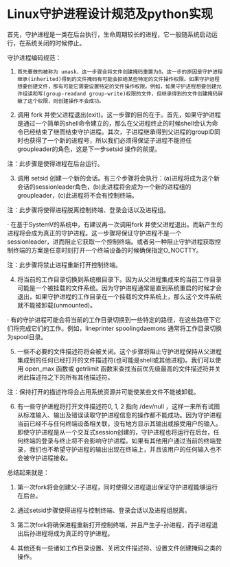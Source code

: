 # Linux守护进程设计规范及python实现

首先，守护进程是一类在后台执行，生命周期较长的进程，它一般随系统启动运行，在系统关闭的时候停止。

守护进程编码规范：

1.     首先要做的被称为 umask，这一步骤会将文件创建掩码重置为0。这一步的原因是守护进程继承(inherited)得到的文件掩码有可能会拒绝某些特定的文件操作权限。如果守护进程想要创建文件，那有可能它需要设置特定的文件操作权限。例如，如果守护进程想要创建允许组读和写(group-readand group-write)权限的文件，但继承得到的文件创建掩码屏蔽了这个权限，则创建操作不会成功。

2.    调用 fork 并使父进程退出(exit)。这一步骤的目的在于。首先，如果守护进程是通过一个简单的shell命令建立的，那么在父进程终止的时候shell会认为命令已经结束了继而结束守护进程。其次，子进程继承得到父进程的groupID同时也获得了一个新的进程号，所以我们必须得保证子进程不能担任groupleader的角色，这是下一步setsid 操作的前提。

注：此步骤是使得进程在后台运行。

3.    调用 setsid 创建一个新的会话。有三个步骤将会执行：(a)进程将成为这个新会话的sessionleader角色，(b)此进程将会成为一个新的进程组的groupleader，(c)此进程将不会有控制终端。

注：此步骤将使得进程脱离控制终端、登录会话以及进程组。

·     在基于SystemV的系统中，有建议再一次调用fork 并使父进程退出。而新产生的进程将会成为真正的守护进程。这一步骤将保证守护进程不是一个sessionleader，进而阻止它获取一个控制终端。或者另一种阻止守护进程获取控制终端的方案是任意时刻打开一个终端设备的时候确保指定O_NOCTTY。

注：此步骤将禁止进程重新打开控制终端。

4.    将当前的工作目录切换到系统根目录下。因为从父进程集成来的当前工作目录可能是一个被挂载的文件系统。因为守护进程通常是直到系统重启的时候才会退出，如果守护进程的工作目录在一个挂载的文件系统上，那么这个文件系统就不能被卸载(unmounted)。

·      有的守护进程可能会将当前的工作目录切换到一些特定的路径，在这些路径下它们将完成它们的工作。例如，lineprinter spoolingdaemons 通常将工作目录切换为spool目录。

5.    一些不必要的文件描述符将会被关闭。这个步骤将阻止守护进程保持从父进程集成到的任何已经打开的文件描述符(也可能是shell或其他进程)。我们可以使用 open_max 函数或 getrlimit 函数来查找当前优先级最高的文件描述符并关闭此描述符之下的所有其他描述符。

注：保持打开的描述符将会占用系统资源并可能使某些文件不能被卸载。

6.    有一些守护进程将打开文件描述符0, 1, 2 指向 /dev/null ，这样一来所有试图从标准输入、输出及错误读取守护进程信息的操作都不能成功。因为守护进程当前已经不与任何终端设备相关联，没有地方显示其输出或接受用户的输入。即使守护进程是从一个交互式session创建的，守护进程也将运行在后台，任何终端的登录与终止将不会影响守护进程。如果有其他用户通过当前的终端登录，我们也不希望守护进程的输出出现在终端上，并且该用户的任何输入也不会被守护进程接收。

 

总结起来就是：

1) 第一次fork将会创建父-子进程，同时使得父进程退出保证守护进程能够运行在后台。

2) 通过setsid步骤使得进程与控制终端、登录会话以及进程组脱离。

3) 第二次fork将确保进程重新打开控制终端，并且产生子-孙进程，而子进程退出后孙进程将成为真正的守护进程。

4) 其他还有一些诸如工作目录设置、关闭文件描述符、设置文件创建掩码之类的操作。

